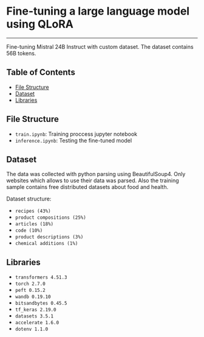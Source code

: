 # Fine-tuning a large language model using QLoRA

---

Fine-tuning Mistral 24B Instruct with custom dataset. The dataset contains 56B tokens.

## Table of Contents
- [File Structure](#file-structure)
- [Dataset](#dataset)
- [Libraries](#libraries)

## File Structure
 - `train.ipynb`: Training proccess jupyter notebook
 - `inference.ipynb`: Testing the fine-tuned model

## Dataset

The data was collected with python parsing using BeautifulSoup4. Only websites which allows to use their data was parsed. Also the training sample contains free distributed datasets about food and health.

Dataset structure:
 - `recipes (43%)`
 - `product compositions (25%)`
 - `articles (18%)`
 - `code (10%)`
 - `product descriptions (3%)`
 - `chemical additions (1%)`

## Libraries
- `transformers 4.51.3`
- `torch 2.7.0`
- `peft 0.15.2`
- `wandb 0.19.10`
- `bitsandbytes 0.45.5`
- `tf_keras 2.19.0`
- `datasets 3.5.1`
- `accelerate 1.6.0`
- `dotenv 1.1.0`